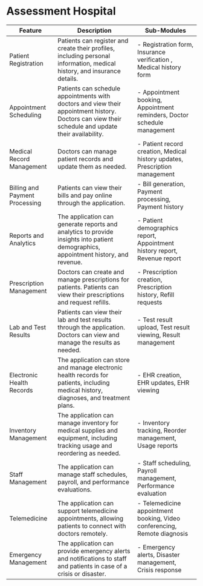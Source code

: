 # Assessment Hospital
 
| Feature | Description | Sub-Modules |
| --- | --- | --- |
| Patient Registration | Patients can register and create their profiles, including personal information, medical history, and insurance details. |  - Registration form, Insurance verification , Medical history form |
| Appointment Scheduling | Patients can schedule appointments with doctors and view their appointment history. Doctors can view their schedule and update their availability. | - Appointment booking, Appointment reminders, Doctor schedule management |
| Medical Record Management | Doctors can manage patient records and update them as needed. | - Patient record creation, Medical history updates, Prescription management |
| Billing and Payment Processing | Patients can view their bills and pay online through the application. | - Bill generation, Payment processing, Payment history |
| Reports and Analytics | The application can generate reports and analytics to provide insights into patient demographics, appointment history, and revenue. | - Patient demographics report, Appointment history report, Revenue report |
| Prescription Management | Doctors can create and manage prescriptions for patients. Patients can view their prescriptions and request refills. | - Prescription creation, Prescription history, Refill requests |
| Lab and Test Results | Patients can view their lab and test results through the application. Doctors can view and manage the results as needed. | - Test result upload, Test result viewing, Result management |
| Electronic Health Records | The application can store and manage electronic health records for patients, including medical history, diagnoses, and treatment plans. | - EHR creation, EHR updates, EHR viewing |
| Inventory Management | The application can manage inventory for medical supplies and equipment, including tracking usage and reordering as needed. | - Inventory tracking, Reorder management, Usage reports |
| Staff Management | The application can manage staff schedules, payroll, and performance evaluations. | - Staff scheduling, Payroll management, Performance evaluation |
| Telemedicine | The application can support telemedicine appointments, allowing patients to connect with doctors remotely. | - Telemedicine appointment booking, Video conferencing, Remote diagnosis |
| Emergency Management | The application can provide emergency alerts and notifications to staff and patients in case of a crisis or disaster. | - Emergency alerts, Disaster management, Crisis response |
